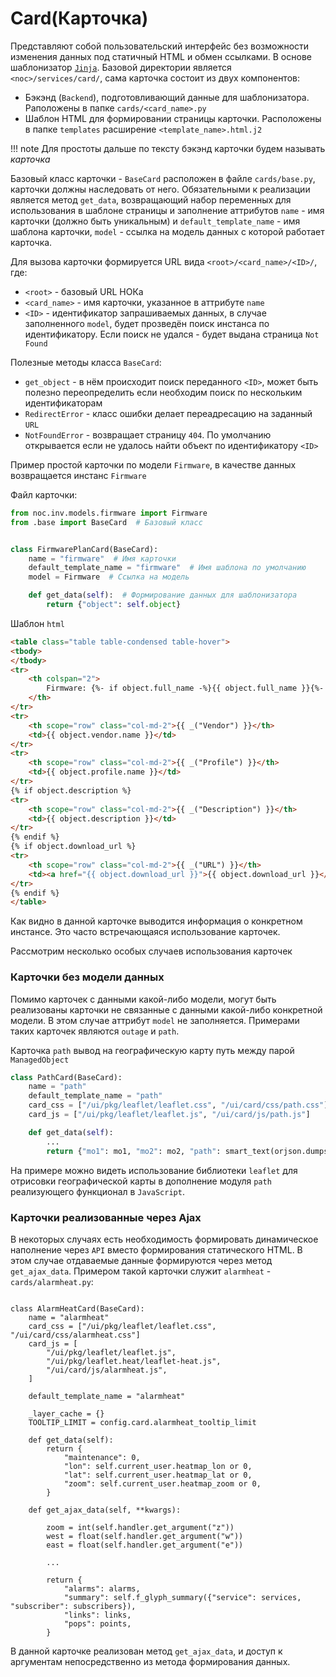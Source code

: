 # Card(Карточка)

Представляют собой пользовательский интерфейс без возможности изменения данных под статичный HTML и обмен ссылками. В основе шаблонизатор [`Jinja`](https://jinja.com). Базовой директории является `<noc>/services/card/`, сама карточка состоит из двух компонентов:

* Бэкэнд (`Backend`), подготовливающий данные для шаблонизатора. Раположены в папке `cards/<card_name>.py`
* Шаблон HTML для формировании страницы карточки. Расположены в папке `templates` расширение `<template_name>.html.j2`

<!-- prettier-ignore -->
!!! note
    Для простоты дальше по тексту бэкэнд карточки будем называть *карточка*


Базовый класс карточки - `BaseCard` расположен в файле `cards/base.py`, карточки должны наследовать от него. Обязательными к реализации является метод `get_data`, возвращающий набор переменных для использования в шаблоне страницы и заполнение аттрибутов `name` - имя карточки (должно быть уникальным) и `default_template_name` - имя шаблона карточки, `model` - ссылка на модель данных с которой работает карточка.

Для вызова карточки формируется URL вида `<root>/<card_name>/<ID>/`, где:

* `<root>` - базовый URL НОКа
* `<card_name>` - имя карточки, указанное в аттрибуте `name`
* `<ID>` - идентификатор запрашиваемых данных, в случае заполненного `model`, будет прозведён поиск инстанса по идентификатору. Если поиск не удался - будет выдана страница `Not Found`

Полезные методы класса `BaseCard`:

* `get_object` - в нём происходит поиск переданного `<ID>`, может быть полезно переопределить если необходим поиск по нескольким идентификаторам
* `RedirectError` - класс ошибки делает переадресацию на заданный `URL`
* `NotFoundError` - возвращает страницу `404`. По умолчанию открывается если не удалось найти объект по идентификатору `<ID>`


Пример простой карточки по модели `Firmware`, в качестве данных возвращается инстанс `Firmware`

Файл карточки:

```python
from noc.inv.models.firmware import Firmware
from .base import BaseCard  # Базовый класс


class FirmwarePlanCard(BaseCard):
    name = "firmware"  # Имя карточки
    default_template_name = "firmware"  # Имя шаблона по умолчанию
    model = Firmware  # Ссылка на модель

    def get_data(self):  # Формирование данных для шаблонизатора
        return {"object": self.object}

```

Шаблон `html`

```html
<table class="table table-condensed table-hover">
<tbody>
</tbody>
<tr>
    <th colspan="2">
        Firmware: {%- if object.full_name -%}{{ object.full_name }}{%- else -%}{{ object.version }}{%- endif -%}
    </th>
</tr>
<tr>
    <th scope="row" class="col-md-2">{{ _("Vendor") }}</th>
    <td>{{ object.vendor.name }}</td>
</tr>
<tr>
    <th scope="row" class="col-md-2">{{ _("Profile") }}</th>
    <td>{{ object.profile.name }}</td>
</tr>
{% if object.description %}
<tr>
    <th scope="row" class="col-md-2">{{ _("Description") }}</th>
    <td>{{ object.description }}</td>
</tr>
{% endif %}
{% if object.download_url %}
<tr>
    <th scope="row" class="col-md-2">{{ _("URL") }}</th>
    <td><a href="{{ object.download_url }}">{{ object.download_url }}</a></td>
</tr>
{% endif %}
</table>

```

Как видно в данной карточке выводится информация о конкретном инстансе. Это часто встречающаяся использование карточек. 


Рассмотрим несколько особых случаев использования карточек

### Карточки без модели данных

Помимо карточек с данными какой-либо модели, могут быть реализованы карточки не связанные с данными какой-либо конкретной модели. В этом случае аттрибут `model` не заполняется. Примерами таких карточек являются `outage` и `path`.

Карточка `path` вывод на географическую карту путь между парой `ManagedObject`

```python
class PathCard(BaseCard):
    name = "path"
    default_template_name = "path"
    card_css = ["/ui/pkg/leaflet/leaflet.css", "/ui/card/css/path.css"]
    card_js = ["/ui/pkg/leaflet/leaflet.js", "/ui/card/js/path.js"]

    def get_data(self):
        ...
        return {"mo1": mo1, "mo2": mo2, "path": smart_text(orjson.dumps(path))}
```

На примере можно видеть использование библиотеки `leaflet` для отрисовки географической карты в дополнение модуля `path` реализующего функционал в `JavaScript`.


### Карточки реализованные через Ajax

В некоторых случаях есть необходимость формировать динамическое наполнение через `API` вместо формирования статического HTML. В этом случае отдаваемые данные формируются через метод `get_ajax_data`. Примером такой карточки служит `alarmheat` - `cards/alarmheat.py`:

```

class AlarmHeatCard(BaseCard):
    name = "alarmheat"
    card_css = ["/ui/pkg/leaflet/leaflet.css", "/ui/card/css/alarmheat.css"]
    card_js = [
        "/ui/pkg/leaflet/leaflet.js",
        "/ui/pkg/leaflet.heat/leaflet-heat.js",
        "/ui/card/js/alarmheat.js",
    ]

    default_template_name = "alarmheat"

    _layer_cache = {}
    TOOLTIP_LIMIT = config.card.alarmheat_tooltip_limit

    def get_data(self):
        return {
            "maintenance": 0,
            "lon": self.current_user.heatmap_lon or 0,
            "lat": self.current_user.heatmap_lat or 0,
            "zoom": self.current_user.heatmap_zoom or 0,
        }

    def get_ajax_data(self, **kwargs):

        zoom = int(self.handler.get_argument("z"))
        west = float(self.handler.get_argument("w"))
        east = float(self.handler.get_argument("e"))

        ...

        return {
            "alarms": alarms,
            "summary": self.f_glyph_summary({"service": services, "subscriber": subscribers}),
            "links": links,
            "pops": points,
        }

```

В данной карточке реализован метод `get_ajax_data`, и доступ к аргументам непосредственно из метода формирования данных.
